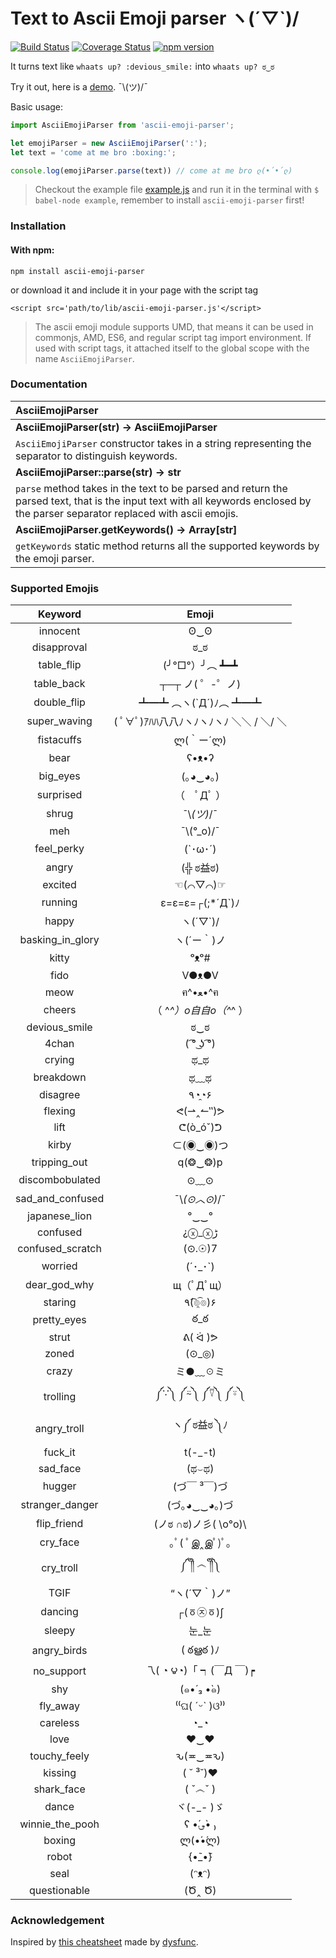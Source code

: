 # Text to Ascii Emoji parser  ヽ(´▽`)/  
[![Build Status](https://travis-ci.org/alejorod/ascii-emoji-parser.svg?branch=master)](https://travis-ci.org/alejorod/ascii-emoji-parser)
[![Coverage Status](https://coveralls.io/repos/github/alejorod/ascii-emoji-parser/badge.svg?branch=master)](https://coveralls.io/github/alejorod/ascii-emoji-parser?branch=master)
[![npm version](https://badge.fury.io/js/ascii-emoji-parser.svg)](https://badge.fury.io/js/ascii-emoji-parser)

It turns text like ```whaats up? :devious_smile:``` into ```whaats up? ಠ‿ಠ```

Try it out, here is a [demo](https://alejorod.github.io/ascii-emoji-parser/). ¯\\(ツ)/¯

Basic usage:

```Javascript
import AsciiEmojiParser from 'ascii-emoji-parser';

let emojiParser = new AsciiEmojiParser(':');
let text = 'come at me bro :boxing:';

console.log(emojiParser.parse(text)) // come at me bro ლ(•́•́ლ)
```

> Checkout the example file [example.js](https://github.com/alejorod/ascii-emoji-parser/blob/master/example.js) and run it in the terminal with `$ babel-node example`, remember to install `ascii-emoji-parser` first!


### Installation

#### With npm:
```
npm install ascii-emoji-parser
```

or download it and include it in your page with the script tag

```
<script src='path/to/lib/ascii-emoji-parser.js'</script>
```

> The ascii emoji module supports UMD, that means it can be used in commonjs, AMD, ES6, and regular script tag import environment. If used with script tags, it attached itself to the global scope with the name `AsciiEmojiParser`.

### Documentation

| AsciiEmojiParser |
| :--- |
| **AsciiEmojiParser(str) -> AsciiEmojiParser** |
|`AsciiEmojiParser` constructor takes in a string representing the separator to distinguish keywords.|
| **AsciiEmojiParser::parse(str) -> str** |
|`parse` method takes in the text to be parsed and return the parsed text, that is the input text with all keywords enclosed by the parser separator replaced with ascii emojis.|
| **AsciiEmojiParser.getKeywords() -> Array[str]** |
|`getKeywords` static method returns all the supported keywords by the emoji parser.|

### Supported Emojis

|Keyword | Emoji|
|:---:|:---:|
|innocent | ʘ‿ʘ|
|disapproval | ಠ_ಠ|
|table_flip | (╯°□°）╯︵ ┻━┻|
|table_back | ┬─┬﻿ ノ( ゜-゜ノ)|
|double_flip | ┻━┻ ︵ヽ(`Д´)ﾉ︵﻿ ┻━┻|
|super_waving | ( ﾟ∀ﾟ)ｱﾊﾊ八八ﾉヽﾉヽﾉヽﾉ ＼＼ / ＼/ ＼|
| fistacuffs | ლ(｀ー´ლ) |
| bear | ʕ•ᴥ•ʔ |
| big_eyes | (｡◕‿◕｡) |
| surprised | （　ﾟДﾟ ） |
| shrug | ¯\\_(ツ)_/¯ |
| meh | ¯\\(°_o)/¯ |
| feel_perky | (`･ω･´) |
| angry | (╬ ಠ益ಠ) |
| excited | ☜(⌒▽⌒)☞ |
| running | ε=ε=ε=┌(;*´Д`)ﾉ |
| happy | ヽ(´▽`)/ |
| basking_in_glory | ヽ(´ー｀)ノ |
| kitty | ᵒᴥᵒ# |
| fido | V●ᴥ●V |
| meow | ฅ^•ﻌ•^ฅ |
| cheers | （ ^_^）o自自o（^_^ ） |
| devious_smile | ಠ‿ಠ |
| 4chan | ( ͡° ͜ʖ ͡°) |
| crying | ಥ_ಥ |
| breakdown | ಥ﹏ಥ |
| disagree | ٩◔̯◔۶ |
| flexing | ᕙ(⇀‸↼‶)ᕗ |
| lift | ᕦ(ò_óˇ)ᕤ |
| kirby | ⊂(◉‿◉)つ |
| tripping_out | q(❂‿❂)p |
| discombobulated | ⊙﹏⊙ |
| sad_and_confused | ¯\\_(⊙︿⊙)_/¯ |
| japanese_lion | °‿‿° |
| confused | ¿ⓧ_ⓧﮌ |
| confused_scratch | (⊙.☉)7 |
| worried | (´･_･`) |
| dear_god_why | щ（ﾟДﾟщ） |
| staring | ٩(͡๏̯͡๏)۶ |
| pretty_eyes | ఠ_ఠ |
| strut | ᕕ( ᐛ )ᕗ |
| zoned | (⊙_◎) |
| crazy | ミ●﹏☉ミ |
| trolling | ༼∵༽ ༼⍨༽ ༼⍢༽ ༼⍤༽ |
| angry_troll | ヽ༼ ಠ益ಠ ༽ﾉ |
| fuck_it | t(-_-t) |
| sad_face | (ಥ⌣ಥ) |
| hugger | (づ￣ ³￣)づ |
| stranger_danger | (づ｡◕‿‿◕｡)づ |
| flip_friend | (ノಠ ∩ಠ)ノ彡( \\o°o)\\ |
| cry_face | ｡ﾟ( ﾟஇ‸இﾟ)ﾟ｡ |
| cry_troll | ༼ ༎ຶ ෴ ༎ຶ༽ |
| TGIF | “ヽ(´▽｀)ノ” |
| dancing | ┌(ㆆ㉨ㆆ)ʃ |
| sleepy | 눈_눈 |
| angry_birds | ( ఠൠఠ )ﾉ |
| no_support | 乁( ◔ ౪◔)「      ┑(￣Д ￣)┍ |
| shy | (๑•́ ₃ •̀๑) |
| fly_away | ⁽⁽ଘ( ˊᵕˋ )ଓ⁾⁾ |
| careless | ◔_◔ |
| love | ♥‿♥ |
| touchy_feely | ԅ(≖‿≖ԅ) |
| kissing | ( ˘ ³˘)♥ |
| shark_face | ( ˇ෴ˇ ) |
| dance | ヾ(-_- )ゞ |
| winnie_the_pooh | ʕ •́؈•̀ ₎ |
| boxing | ლ(•́•́ლ) |
| robot | {•̃_•̃} |
| seal | (ᵔᴥᵔ) |
| questionable | (Ծ‸ Ծ) |

### Acknowledgement

Inspired by [this cheatsheet](https://github.com/dysfunc/ascii-emoji) made by [dysfunc](https://github.com/dysfunc).
